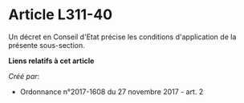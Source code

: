 # Article L311-40

Un décret en Conseil d'Etat précise les conditions d'application de la présente sous-section.

**Liens relatifs à cet article**

_Créé par_:

  - Ordonnance n°2017-1608 du 27 novembre 2017 - art. 2
